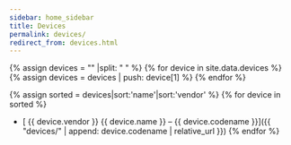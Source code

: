 ```yaml
---
sidebar: home_sidebar
title: Devices
permalink: devices/
redirect_from: devices.html
---
```

{% assign devices = "" |split: " " %}
{% for device in site.data.devices %}
{% assign devices = devices | push: device[1] %}
{% endfor %}

{% assign sorted = devices|sort:'name'|sort:'vendor' %}
{% for device in sorted %}
* [ {{ device.vendor }} {{ device.name }} &ndash; {{ device.codename }}]({{ "devices/" | append: device.codename | relative_url }})
{% endfor %}
